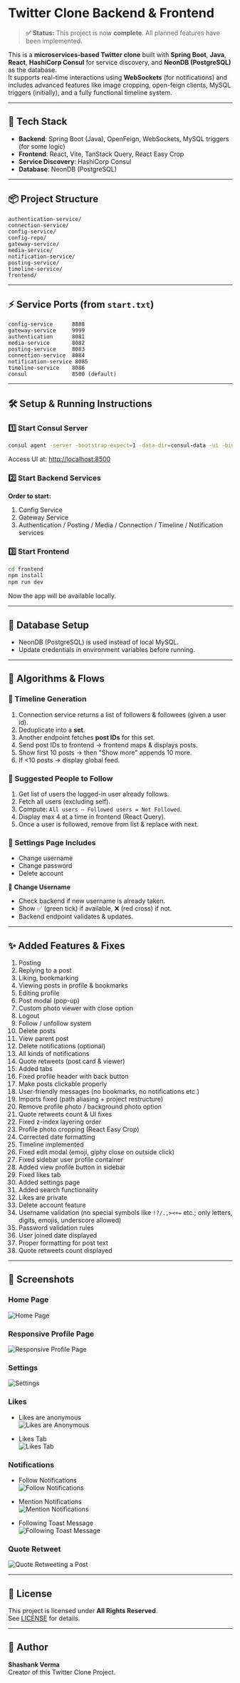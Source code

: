 # Twitter Clone Backend & Frontend

> **✅ Status:** This project is now **complete**. All planned features have been implemented.

This is a **microservices-based Twitter clone** built with **Spring Boot**, **Java**, **React**, **HashiCorp Consul** for service discovery, and **NeonDB (PostgreSQL)** as the database.  
It supports real-time interactions using **WebSockets** (for notifications) and includes advanced features like image cropping, open-feign clients, MySQL triggers (initially), and a fully functional timeline system.

---

## 🚀 Tech Stack
- **Backend**: Spring Boot (Java), OpenFeign, WebSockets, MySQL triggers (for some logic)
- **Frontend**: React, Vite, TanStack Query, React Easy Crop
- **Service Discovery**: HashiCorp Consul
- **Database**: NeonDB (PostgreSQL)

---

## 📦 Project Structure
```
authentication-service/
connection-service/
config-service/
config-repo/
gateway-service/
media-service/
notification-service/
posting-service/
timeline-service/
frontend/
```
---

## ⚡ Service Ports (from `start.txt`)
```
config-service      8888
gateway-service     9999
authentication      8081
media-service       8082
posting-service     8083
connection-service  8084
notification-service 8085
timeline-service    8086
consul              8500 (default)
```

---

## 🛠 Setup & Running Instructions

### 1️⃣ Start Consul Server
```bash
consul agent -server -bootstrap-expect=1 -data-dir=consul-data -ui -bind=0.0.0.0
```
Access UI at: [http://localhost:8500](http://localhost:8500)

### 2️⃣ Start Backend Services
**Order to start:**
1. Config Service
2. Gateway Service
3. Authentication / Posting / Media / Connection / Timeline / Notification services

### 3️⃣ Start Frontend
```bash
cd frontend
npm install
npm run dev
```
Now the app will be available locally.

---

## 📂 Database Setup
- NeonDB (PostgreSQL) is used instead of local MySQL.
- Update credentials in environment variables before running.

---

## 📜 Algorithms & Flows

### 🔹 Timeline Generation
1. Connection service returns a list of followers & followees (given a user id).  
2. Deduplicate into a **set**.  
3. Another endpoint fetches **post IDs** for this set.  
4. Send post IDs to frontend → frontend maps & displays posts.  
5. Show first 10 posts → then "Show more" appends 10 more.  
6. If <10 posts → display global feed.  

### 🔹 Suggested People to Follow
1. Get list of users the logged-in user already follows.  
2. Fetch all users (excluding self).  
3. Compute: `All users – Followed users = Not Followed`.  
4. Display max 4 at a time in frontend (React Query).  
5. Once a user is followed, remove from list & replace with next.  

### 🔹 Settings Page Includes
- Change username  
- Change password  
- Delete account  

🔹 **Change Username**  
- Check backend if new username is already taken.  
- Show ✅ (green tick) if available, ❌ (red cross) if not.  
- Backend endpoint validates & updates.  

---

## ✨ Added Features & Fixes
1. Posting  
2. Replying to a post  
3. Liking, bookmarking  
4. Viewing posts in profile & bookmarks  
5. Editing profile  
6. Post modal (pop-up)  
7. Custom photo viewer with close option  
8. Logout  
9. Follow / unfollow system  
10. Delete posts  
11. View parent post  
12. Delete notifications (optional)  
13. All kinds of notifications  
14. Quote retweets (post card & viewer)  
15. Added tabs  
16. Fixed profile header with back button  
17. Make posts clickable properly  
18. User-friendly messages (no bookmarks, no notifications etc.)  
19. Imports fixed (path aliasing + project restructure)  
20. Remove profile photo / background photo option  
21. Quote retweets count & UI fixes  
22. Fixed z-index layering order  
23. Profile photo cropping (React Easy Crop)  
24. Corrected date formatting  
25. Timeline implemented  
26. Fixed edit modal (emoji, giphy close on outside click)  
27. Fixed sidebar user profile container  
28. Added view profile button in sidebar  
29. Fixed likes tab  
30. Added settings page  
31. Added search functionality  
32. Likes are private  
33. Delete account feature  
34. Username validation (no special symbols like `!?/.,><+=` etc.; only letters, digits, emojis, underscore allowed)  
35. Password validation rules  
36. User joined date displayed  
37. Proper formatting for post text  
38. Quote retweets count displayed  

---
## 📸 Screenshots

### Home Page
![Home Page](./output/home%20page.png)

### Responsive Profile Page
![Responsive Profile Page](./output/responsive%20profile%20page.png)

### Settings
![Settings](./output/settings.png)

### Likes
- Likes are anonymous  
![Likes are Anonymous](./output/likes%20are%20anonymous.png)

- Likes Tab  
![Likes Tab](./output/likes%20tab.png)

### Notifications
- Follow Notifications  
![Follow Notifications](./output/follow%20notifications.png)

- Mention Notifications  
![Mention Notifications](./output/mention%20notifications.png)

- Following Toast Message  
![Following Toast Message](./output/following%20toast%20message.png)

### Quote Retweet
![Quote Retweeting a Post](./output/quote%20retweeting%20a%20post.png)

---

## 📜 License
This project is licensed under **All Rights Reserved**.  
See [LICENSE](./LICENSE) for details.

---

## 👤 Author
**Shashank Verma**  
Creator of this Twitter Clone Project.

